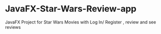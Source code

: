 # JavaFX-Star-Wars-Review-app
JavaFX Project for Star Wars Movies with Log In/ Register , review and see reviews
